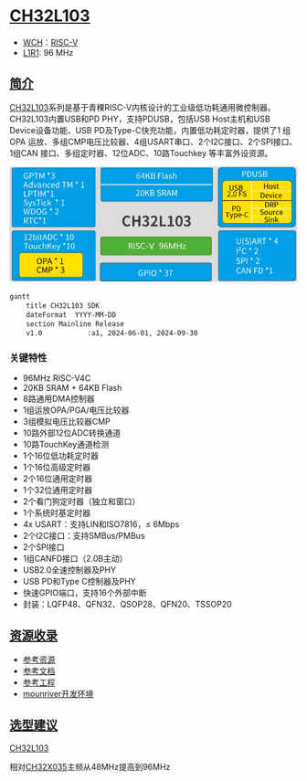﻿# [CH32L103](https://github.com/SoCXin/CH32L103)

* [WCH](http://www.wch.cn/)：[RISC-V](https://github.com/SoCXin/RISC-V)
* [L1R1](https://github.com/SoCXin/Level): 96 MHz 

## [简介](https://github.com/SoCXin/CH32L103/wiki)

[CH32L103](https://www.wch.cn/products/CH32L103.html)系列是基于青稞RISC-V内核设计的工业级低功耗通用微控制器。CH32L103内置USB和PD PHY，支持PDUSB，包括USB Host主机和USB Device设备功能、USB PD及Type-C快充功能，内置低功耗定时器，提供了1 组 OPA 运放、多组CMP电压比较器、4组USART串口、2个I2C接口、2个SPI接口、1组CAN 接口、多组定时器、12位ADC、10路Touchkey 等丰富外设资源。 

[![sites](docs/ch32l103.jpg)](http://www.wch.cn/products/CH32L103.html)

``` mermaid
gantt
    title CH32L103 SDK
    dateFormat  YYYY-MM-DD
    section Mainline Release
    v1.0           :a1, 2024-06-01, 2024-09-30
```

### 关键特性

* 96MHz RISC-V4C
* 20KB SRAM + 64KB Flash
* 8路通用DMA控制器
* 1组运放OPA/PGA/电压比较器
* 3组模拟电压比较器CMP
* 10路外部12位ADC转换通道
* 10路TouchKey通道检测
* 1个16位低功耗定时器
* 1个16位高级定时器
* 2个16位通用定时器
* 1个32位通用定时器
* 2个看门狗定时器（独立和窗口）
* 1个系统时基定时器
* 4x USART：支持LIN和ISO7816，≤ 6Mbps
* 2个I2C接口：支持SMBus/PMBus
* 2个SPI接口
* 1组CANFD接口（2.0B主动）
* USB2.0全速控制器及PHY
* USB PD和Type C控制器及PHY
* 快速GPIO端口，支持16个外部中断
* 封装：LQFP48、QFN32、QSOP28、QFN20、TSSOP20

## [资源收录](https://github.com/SoCXin)

* [参考资源](src/)
* [参考文档](docs/)
* [参考工程](project/)
* [mounriver开发环境](http://www.mounriver.com/download)

## [选型建议](https://github.com/SoCXin)

[CH32L103](https://github.com/SoCXin/CH32L103) 

相对[CH32X035](https://www.wch.cn/products/CH32X035.html)主频从48MHz提高到96MHz